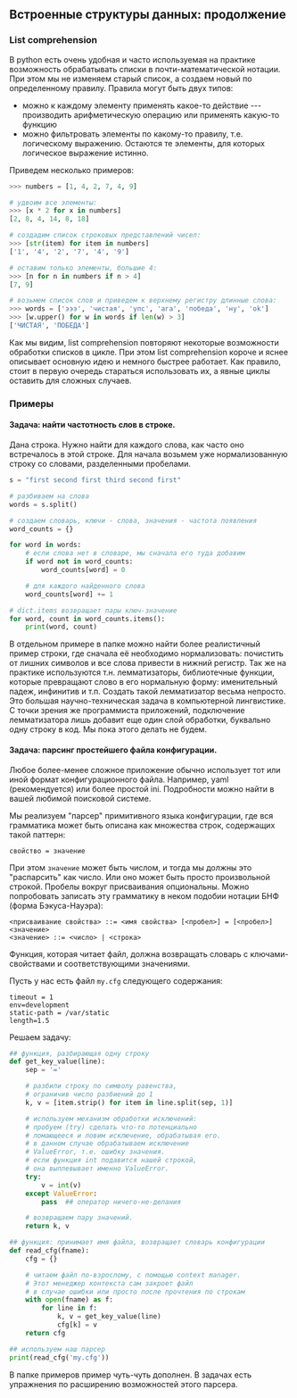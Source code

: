 ## Встроенные структуры данных: продолжение

### List comprehension

В python есть очень удобная и часто используемая на практике
возможность обрабатывать списки в почти-математической нотации.
При этом мы не изменяем старый список, а создаем новый по
определенному правилу. Правила могут быть двух типов:

* можно к каждому элементу применять какое-то действие ---
производить арифметическую операцию или применять какую-то функцию
* можно фильтровать элементы по какому-то правилу, т.е.
логическому выражению. Остаются те элементы, для которых
логическое выражение истинно.

Приведем несколько примеров:

```python
>>> numbers = [1, 4, 2, 7, 4, 9]

# удвоим все элементы:
>>> [x * 2 for x in numbers]
[2, 8, 4, 14, 8, 18]

# создадим список строковых представлений чисел:
>>> [str(item) for item in numbers]
['1', '4', '2', '7', '4', '9']

# оставим только элементы, большие 4:
>>> [n for n in numbers if n > 4]
[7, 9]

# возьмем список слов и приведем к верхнему регистру длинные слова:
>>> words = ['эээ', 'чистая', 'упс', 'ага', 'победа', 'ну', 'ok']
>>> [w.upper() for w in words if len(w) > 3]
['ЧИСТАЯ', 'ПОБЕДА']
```

Как мы видим, list comprehension повторяют некоторые
возможности обработки списков в цикле.
При этом list comprehension короче и яснее
описывает основную идею и немного быстрее работает.
Как правило, стоит в первую очередь стараться использовать их, а
явные циклы оставить для сложных случаев.


### Примеры

#### Задача: найти частотность слов в строке.

Дана строка. Нужно найти для каждого слова, как
часто оно встречалось в этой строке.
Для начала возьмем уже нормализованную строку со словами,
разделенными пробелами.

```python
s = "first second first third second first"

# разбиваем на слова
words = s.split()

# создаем словарь, ключи - слова, значения - частота появления
word_counts = {}

for word in words:
    # если слова нет в словаре, мы сначала его туда добавим
    if word not in word_counts:
        word_counts[word] = 0

    # для каждого найденного слова
    word_counts[word] += 1

# dict.items возвращает пары ключ-значение
for word, count in word_counts.items():
    print(word, count)
```

В отдельном примере в папке можно найти
более реалистичный пример строки, где
сначала её необходимо нормализовать:
почистить от лишних символов и все слова
привести в нижний регистр.
Так же на практике используются т.н. лемматизаторы,
библиотечные функции, которые превращают
слово в его нормальную форму: именительный падеж,
инфинитив и т.п.
Создать такой лемматизатор весьма непросто.
Это большая научно-техническая задача
в компьютерной лингвистике.
С точки зрения же программиста приложений,
подключение лемматизатора лишь добавит еще один
слой обработки, буквально одну строку в код.
Мы пока этого делать не будем.


#### Задача: парсинг простейшего файла конфигурации.

Любое более-менее сложное приложение
обычно использует тот или иной формат конфигурационного файла.
Например, yaml (рекомендуется) или более простой ini.
Подробности можно найти в вашей любимой поисковой системе.

Мы реализуем "парсер" примитивного языка конфигурации, где
вся грамматика может быть описана как множества строк,
содержащих такой паттерн:
```
свойство = значение
```

При этом `значение` может быть числом, и тогда
мы должны это "распарсить" как число. Или оно
может быть просто произвольной строкой.
Пробелы вокруг присваивания опциональны.
Можно попробовать записать эту грамматику в неком подобии нотации БНФ
(форма Бэкуса-Науэра):

```BNF
<присваивание свойства> ::= <имя свойства> [<пробел>] = [<пробел>] <значение>
<значение> ::= <число> | <строка>
```

Функция, которая читает файл, должна возвращать
словарь с ключами-свойствами и соответствующими значениями.

Пусть у нас есть файл `my.cfg` следующего содержания:
```
timeout = 1
env=development
static-path = /var/static
length=1.5
```

Решаем задачу:

```python
## функция, разбирающая одну строку
def get_key_value(line):
    sep = '='

    # разбили строку по символу равенства,
    # ограничив число разбиений до 1
    k, v = [item.strip() for item in line.split(sep, 1)]

    # используем механизм обработки исключений:
    # пробуем (try) сделать что-то потенциально
    # ломающееся и ловим исключение, обрабатывая его.
    # в данном случае обрабатываем исключение
    # ValueError, т.е. ошибку значения.
    # если функция int подавится нашей строкой,
    # она выплевывает именно ValueError.
    try:
        v = int(v)
    except ValueError:
        pass  ## оператор ничего-не-делания

    # возвращаем пару значений.
    return k, v

## функция: принимает имя файла, возвращает словарь конфигурации
def read_cfg(fname):
    cfg = {}

    # читаем файл по-взрослому, с помощью context manager.
    # Этот менеджер контекста сам закроет файл
    # в случае ошибки или просто после прочтения по строкам
    with open(fname) as f:
        for line in f:
            k, v = get_key_value(line)
            cfg[k] = v
    return cfg

## используем наш парсер
print(read_cfg('my.cfg'))
```

В папке примеров пример чуть-чуть дополнен.
В задачах есть упражнения по расширению возможностей этого парсера.
